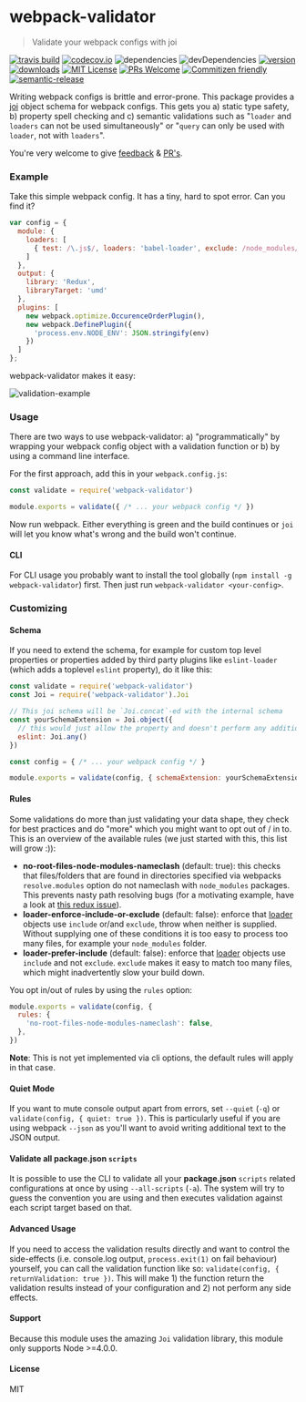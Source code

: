 # webpack-validator

 > Validate your webpack configs with joi

[![travis build](https://img.shields.io/travis/js-dxtools/webpack-validator.svg?style=flat-square)](https://travis-ci.org/js-dxtools/webpack-validator)
[![codecov.io](https://img.shields.io/codecov/c/github/js-dxtools/webpack-validator.svg?style=flat-square)](https://codecov.io/github/js-dxtools/webpack-validator?branch=master)
![dependencies](https://img.shields.io/david/js-dxtools/webpack-validator.svg?style=flat-square)
![devDependencies](https://img.shields.io/david/dev/js-dxtools/webpack-validator.svg?style=flat-square)
[![version](https://img.shields.io/npm/v/webpack-validator.svg?style=flat-square)](http://npm.im/webpack-validator)
[![downloads](https://img.shields.io/npm/dm/webpack-validator.svg?style=flat-square)](http://npm-stat.com/charts.html?package=webpack-validator&from=2015-08-01)
[![MIT License](https://img.shields.io/npm/l/webpack-validator.svg?style=flat-square)](http://opensource.org/licenses/MIT)
[![PRs Welcome](https://img.shields.io/badge/PRs-welcome-brightgreen.svg?style=flat-square)](http://makeapullrequest.com)
[![Commitizen friendly](https://img.shields.io/badge/commitizen-friendly-brightgreen.svg?style=flat-square)](http://commitizen.github.io/cz-cli/)
[![semantic-release](https://img.shields.io/badge/%20%20%F0%9F%93%A6%F0%9F%9A%80-semantic--release-e10079.svg?style=flat-square)](https://github.com/semantic-release/semantic-release)

Writing webpack configs is brittle and error-prone. This package provides a [joi](https://github.com/hapijs/joi) object schema for webpack configs. This gets you a) static type safety, b) property spell checking and c) semantic validations such as "`loader` and `loaders` can not be used simultaneously" or "`query` can only be used with `loader`, not with `loaders`".

You're very welcome to give [feedback](https://github.com/js-dxtools/webpack-validator/issues) & [PR's](https://github.com/js-dxtools/webpack-validator).

### Example
Take this simple webpack config. It has a tiny, hard to spot error. Can you find it?
```js
var config = {
  module: {
    loaders: [
      { test: /\.js$/, loaders: 'babel-loader', exclude: /node_modules/ }
    ]
  },
  output: {
    library: 'Redux',
    libraryTarget: 'umd'
  },
  plugins: [
    new webpack.optimize.OccurenceOrderPlugin(),
    new webpack.DefinePlugin({
      'process.env.NODE_ENV': JSON.stringify(env)
    })
  ]
};
```

webpack-validator makes it easy:

![validation-example](https://cloud.githubusercontent.com/assets/3755413/14134087/b3279738-f654-11e5-9752-367b01ac123d.png)

### Usage
There are two ways to use webpack-validator: a) "programmatically" by wrapping your webpack config object with a validation function or b) by using a command line interface.

For the first approach, add this in your `webpack.config.js`:
```js
const validate = require('webpack-validator')

module.exports = validate({ /* ... your webpack config */ })
```
Now run webpack. Either everything is green and the build continues or `joi` will let you know what's wrong and the build won't continue.

#### CLI
For CLI usage you probably want to install the tool globally (`npm install -g webpack-validator`) first. Then just run `webpack-validator <your-config>`.

### Customizing
#### Schema
If you need to extend the schema, for example for custom top level properties or properties added by third party plugins like `eslint-loader` (which adds a toplevel `eslint` property), do it like this:

```js
const validate = require('webpack-validator')
const Joi = require('webpack-validator').Joi

// This joi schema will be `Joi.concat`-ed with the internal schema
const yourSchemaExtension = Joi.object({
  // this would just allow the property and doesn't perform any additional validation
  eslint: Joi.any()
})

const config = { /* ... your webpack config */ }

module.exports = validate(config, { schemaExtension: yourSchemaExtension })
```

#### Rules
Some validations do more than just validating your data shape, they check for best practices and do "more" which you might want to opt out of / in to. This is an overview of the available rules (we just started with this, this list will grow :)):
- **no-root-files-node-modules-nameclash** (default: true): this checks that files/folders that are found in directories specified via webpacks `resolve.modules` option do not nameclash with `node_modules` packages. This prevents nasty path resolving bugs (for a motivating example, have a look at [this redux issue](https://github.com/reactjs/redux/issues/1681)).
- **loader-enforce-include-or-exclude** (default: false): enforce that [loader](https://webpack.github.io/docs/configuration.html#module-loaders) objects use `include` or/and `exclude`, throw when neither is supplied. Without supplying one of these conditions it is too easy to process too many files, for example your `node_modules` folder.
- **loader-prefer-include** (default: false): enforce that [loader](https://webpack.github.io/docs/configuration.html#module-loaders) objects use `include` and not `exclude`. `exclude` makes it easy to match too many files, which might inadvertently slow your build down.

You opt in/out of rules by using the `rules` option:
```js
module.exports = validate(config, {
  rules: {
    'no-root-files-node-modules-nameclash': false,
  },
})
```

**Note**: This is not yet implemented via cli options, the default rules will apply in that case.

#### Quiet Mode
If you want to mute console output apart from errors, set `--quiet` (`-q`) or `validate(config, { quiet: true })`. This is particularly useful if you are using webpack `--json` as you'll want to avoid writing additional text to the JSON output.

#### Validate all **package.json** `scripts`
It is possible to use the CLI to validate all your **package.json** `scripts` related configurations at once by using `--all-scripts` (`-a`). The system will try to guess the convention you are using and then executes validation against each script target based on that.

#### Advanced Usage
If you need to access the validation results directly and want to control the side-effects (i.e. console.log output, `process.exit(1)` on fail behaviour) yourself, you can call the validation function like so: `validate(config, { returnValidation: true })`. This will make 1) the function return the validation results instead of your configuration and 2) not perform any side effects.

#### Support
Because this module uses the amazing `Joi` validation library, this module only supports Node >=4.0.0.

#### License
MIT
